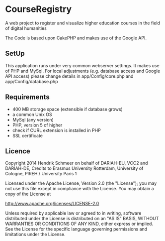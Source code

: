 # CourseRegistry
A web project to register and visualize higher education courses in the field of digital humanities

The Code is based upon CakePHP and makes use of the Google API.


## SetUp
This application runs under very common webserver settings. It makes use of PHP and MySql.
For local adjustments (e.g. database access and Google API access) please change details in app/Config/core.php and app/Config/database.php
## Requirements
* 400 MB storage space (extensible if database grows)
* a common Unix OS
* MySql (any version)
* PHP, version 5 of higher
* check if CURL extension is installed in PHP
* SSL certificate

## Licence
Copyright 2014 Hendrik Schmeer on behalf of DARIAH-EU, VCC2 and DARIAH-DE,
Credits to Erasmus University Rotterdam, University of Cologne, PIREH / University Paris 1

Licensed under the Apache License, Version 2.0 (the "License");
you may not use this file except in compliance with the License.
You may obtain a copy of the License at

http://www.apache.org/licenses/LICENSE-2.0

Unless required by applicable law or agreed to in writing, software
distributed under the License is distributed on an "AS IS" BASIS,
WITHOUT WARRANTIES OR CONDITIONS OF ANY KIND, either express or implied.
See the License for the specific language governing permissions and
limitations under the License.
